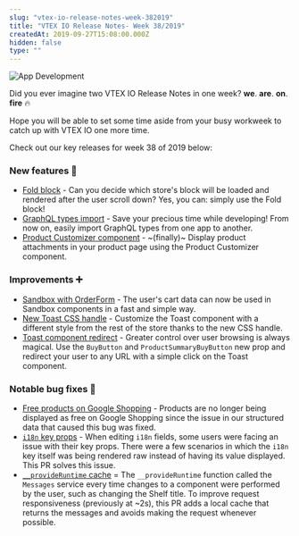 ```yaml
---
slug: "vtex-io-release-notes-week-382019"
title: "VTEX IO Release Notes- Week 38/2019"
createdAt: 2019-09-27T15:08:00.000Z
hidden: false
type: ""
---
```


![App Development](https://img.shields.io/badge/-App%20Development-blue)

Did you ever imagine two VTEX IO Release Notes in one week? **we**. **are**. **on**. **fire** 🔥

Hope you will be able to set some time aside from your busy workweek to catch up with VTEX IO one more time.

Check out our key releases for week 38 of 2019 below:

### New features 🚀

- [Fold block](https://github.com/vtex-apps/release-notes/blob/master/docs/2019-week-38/fold-block.md) - Can you decide which store's block will be loaded and rendered after the user scroll down? Yes, you can: simply use the Fold block!
- [GraphQL types import](https://github.com/vtex-apps/release-notes/blob/master/docs/2019-week-38/graphql-types-import.md) - Save your precious time while developing! From now on, easily import GraphQL types from one app to another.
- [Product Customizer component](https://github.com/vtex-apps/release-notes/blob/master/docs/2019-week-38/product-customizer-component.md) - ~(finally)~ Display product attachments in your product page using the Product Customizer component.

### Improvements ➕

- [Sandbox with OrderForm](https://github.com/vtex-apps/release-notes/blob/master/docs/2019-week-38/sandbox-with-orderform.md) - The user's cart data can now be used in Sandbox components in a fast and simple way.
- [New Toast CSS handle](https://github.com/vtex-apps/release-notes/blob/master/docs/2019-week-38/new-toast-css-handle.md) - Customize the Toast component with a different style from the rest of the store thanks to the new CSS handle.
- [Toast component redirect](https://github.com/vtex-apps/release-notes/blob/master/docs/2019-week-38/toast-component-redirect.md) - Greater control over user browsing is always magical. Use the `BuyButton` and `ProductSummaryBuyButton` new prop and redirect your user to any URL with a simple click on the Toast component.

### Notable bug fixes 🐛

- [Free products on Google Shopping](https://github.com/vtex-apps/store/pull/360) - Products are no longer being displayed as free on Google Shopping since the issue in our structured data that caused this bug was fixed.
- [`i18n` key props](https://github.com/vtex-apps/admin-pages/pull/279) - When editing `i18n` fields, some users were facing an issue with their key props. There were a few scenarios in which the `i18n` key itself was being rendered raw instead of having its value displayed. This PR solves this issue.
- [`__provideRuntime` cache](https://github.com/vtex-apps/admin-pages/pull/280) = The `__provideRuntime` function called the `Messages` service every time changes to a component were performed by the user, such as changing the Shelf title. To improve request responsiveness (previously at ~2s), this PR adds a local cache that returns the messages and avoids making the request whenever possible.

